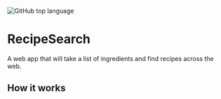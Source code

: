 ![GitHub top language](https://img.shields.io/github/languages/top/mstroner20/RecipeSearch?style=flat-square)

# RecipeSearch

A web app that will take a list of ingredients and find recipes across the web.

## How it works
